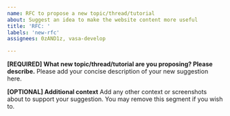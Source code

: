 ```yaml
---
name: RFC to propose a new topic/thread/tutorial
about: Suggest an idea to make the website content more useful
title: 'RFC: '
labels: 'new-rfc'
assignees: 0zAND1z, vasa-develop

---
```


**[REQUIRED] What new topic/thread/tutorial are you proposing? Please describe.**
Please add your concise description of your new suggestion here.

**[OPTIONAL] Additional context**
Add any other context or screenshots about to support your suggestion. You may remove this segment if you wish to.

